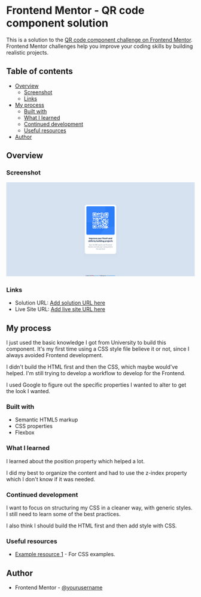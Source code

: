 # Frontend Mentor - QR code component solution

This is a solution to the [QR code component challenge on Frontend Mentor](https://www.frontendmentor.io/challenges/qr-code-component-iux_sIO_H). Frontend Mentor challenges help you improve your coding skills by building realistic projects. 

## Table of contents

- [Overview](#overview)
  - [Screenshot](#screenshot)
  - [Links](#links)
- [My process](#my-process)
  - [Built with](#built-with)
  - [What I learned](#what-i-learned)
  - [Continued development](#continued-development)
  - [Useful resources](#useful-resources)
- [Author](#author)

## Overview

### Screenshot

![](./frontend-mentor-qr-code-component.png)

### Links

- Solution URL: [Add solution URL here](https://github.com/moonzn/frontendmentor-qr-code-component)
- Live Site URL: [Add live site URL here](https://moonzn.github.io/frontendmentor-qr-code-component/)

## My process

I just used the basic knowledge I got from University to build this component. It's my first time using a CSS style file believe it or not, since I always avoided Frontend development.

I didn't build the HTML first and then the CSS, which maybe would've helped. I'm still trying to develop a workflow to develop for the Frontend.

I used Google to figure out the specific properties I wanted to alter to get the look I wanted.

### Built with

- Semantic HTML5 markup
- CSS properties
- Flexbox

### What I learned

I learned about the position property which helped a lot.

I did my best to organize the content and had to use the z-index property which I don't know if it was needed.

### Continued development

I want to focus on structuring my CSS in a cleaner way, with generic styles. I still need to learn some of the best practices.

I also think I should build the HTML first and then add style with CSS.

### Useful resources

- [Example resource 1](https://www.w3schools.com/) - For CSS examples.

## Author

- Frontend Mentor - [@yourusername](https://www.frontendmentor.io/profile/moonzn)